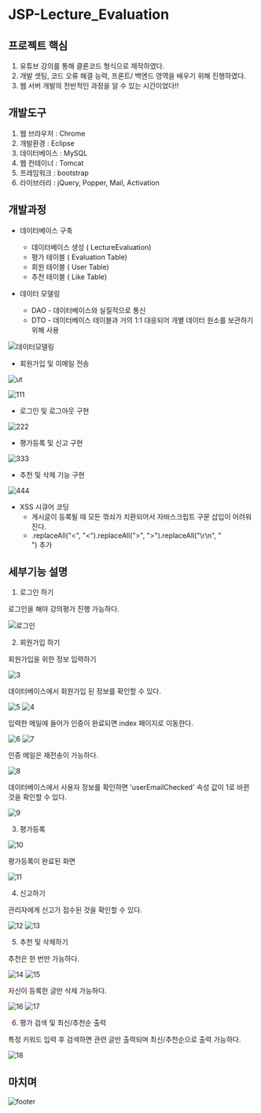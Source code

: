# JSP-Lecture_Evaluation
## 프로젝트 핵심
1. 유튜브 강의를 통해 클론코드 형식으로 제작하였다.
2. 개발 셋팅, 코드 오류 해결 능력, 프론트/ 백엔드 영역을 배우기 위해 진행하였다.
3. 웹 서버 개발의 전반적인 과정을 알 수 있는 시간이었다!!
## 개발도구
1. 웹 브라우저 : Chrome
2. 개발환경 : Eclipse
3. 데이터베이스 : MySQL
4. 웹 컨테이너 : Tomcat
5. 프레임워크 : bootstrap
6. 라이브러리 : jQuery, Popper, Mail, Activation

## 개발과정
* 데이터베이스 구축
  * 데이터베이스 생성 ( LectureEvaluation)
  * 평가 테이블 ( Evaluation Table)
  * 회원 테이블 ( User Table)
  * 추천 테이블 ( Like Table)

* 데이터 모델링
   
   * DAO - 데이터베이스와 실질적으로 통신
   * DTO - 데이터베이스 테이블과 거의 1:1 대응되어 개별 데이터 원소를 보관하기 위해 사용
   

![데이터모델링](https://user-images.githubusercontent.com/77962884/108624692-c9ce1580-7489-11eb-9ce4-ef1662161a29.PNG)
  
* 회원가입 및 이메일 전송

![ut](https://user-images.githubusercontent.com/77962884/108625197-ea4b9f00-748c-11eb-9941-3157d625a9f9.PNG)

![111](https://user-images.githubusercontent.com/77962884/108625474-7f02cc80-748e-11eb-866d-01aa859e61c4.PNG)

* 로그인 및 로그아웃 구현

![222](https://user-images.githubusercontent.com/77962884/108630733-a1561380-74a9-11eb-815b-20c18e99e446.PNG)

* 평가등록 및 신고 구현

![333](https://user-images.githubusercontent.com/77962884/108630860-643e5100-74aa-11eb-8d09-e166d55070ab.PNG)

* 추천 및 삭제 기능 구현

![444](https://user-images.githubusercontent.com/77962884/108630994-15dd8200-74ab-11eb-8c2a-f74cff22c588.PNG)

* XSS 시큐어 코딩
  * 게시글이 등록될 때 모든 꺾쇠가 치환되어서 자바스크립트 구문 삽입이 어려워진다.
  * .replaceAll("<", "&lt;").replaceAll(">", "&gt;").replaceAll("\r\n", "<br>") 추가
  
## 세부기능 설명

1. 로그인 하기

로그인을 해야 강의평가 진행 가능하다.

![로그인](https://user-images.githubusercontent.com/77962884/108631127-dbc0b000-74ab-11eb-9ad1-228e21cf3fa6.PNG)

2. 회원가입 하기

회원가입을 위한 정보 입력하기

![3](https://user-images.githubusercontent.com/77962884/108631163-ec712600-74ab-11eb-9ea2-ad63bc62090d.PNG)

데이터베이스에서 회원가입 된 정보를 확인할 수 있다.

![5](https://user-images.githubusercontent.com/77962884/108631167-ed09bc80-74ab-11eb-9f9d-a07887e89150.PNG)
![4](https://user-images.githubusercontent.com/77962884/108631165-ec712600-74ab-11eb-9150-532d359f6ec6.PNG)

입력한 메일에 들어가 인증이 완료되면 index 페이지로 이동한다.

![6](https://user-images.githubusercontent.com/77962884/108631169-ed09bc80-74ab-11eb-8f68-22c1dda4662b.PNG)
![7](https://user-images.githubusercontent.com/77962884/108631172-eda25300-74ab-11eb-8fa8-e6e6fc087138.PNG)

인증 메일은 재전송이 가능하다.

![8](https://user-images.githubusercontent.com/77962884/108631174-eda25300-74ab-11eb-88bf-7198c8f8c1fa.PNG)

데이터베이스에서 사용자 정보를 확인하면 'userEmailChecked' 속성 값이 1로 바뀐 것을 확인할 수 있다.

![9](https://user-images.githubusercontent.com/77962884/108631176-ee3ae980-74ab-11eb-8cd0-db8ce0138c86.PNG)

3. 평가등록

![10](https://user-images.githubusercontent.com/77962884/108631178-ee3ae980-74ab-11eb-969a-465710e7b367.PNG)

평가등록이 완료된 화면
 
![11](https://user-images.githubusercontent.com/77962884/108631140-e8450880-74ab-11eb-8c9e-51d087a1ff9c.PNG)

4. 신고하기

관리자에게 신고가 접수된 것을 확인할 수 있다.

![12](https://user-images.githubusercontent.com/77962884/108631144-e9763580-74ab-11eb-8f89-df1bfdd4d225.PNG)
![13](https://user-images.githubusercontent.com/77962884/108631147-e9763580-74ab-11eb-80eb-446a9b8c1190.PNG)

5. 추천 및 삭제하기

추천은 한 번만 가능하다.

![14](https://user-images.githubusercontent.com/77962884/108631149-ea0ecc00-74ab-11eb-8dcd-bfde67957ebc.PNG)
![15](https://user-images.githubusercontent.com/77962884/108631152-eaa76280-74ab-11eb-9f33-f7864af1b849.PNG)

자신이 등록한 글만 삭제 가능하다.

![16](https://user-images.githubusercontent.com/77962884/108631154-eaa76280-74ab-11eb-83ee-053cf525b61d.PNG)
![17](https://user-images.githubusercontent.com/77962884/108631156-eb3ff900-74ab-11eb-965b-5b39a55077e8.PNG)

6. 평가 검색 및 최신/추천순 출력

특정 키워드 입력 후 검색하면 관련 글만 출력되며 최신/추천순으로 출력 가능하다.

![18](https://user-images.githubusercontent.com/77962884/108631157-eb3ff900-74ab-11eb-80bf-9be37bce00a1.png)

## 마치며

![footer](https://user-images.githubusercontent.com/77962884/108631889-8be3e800-74af-11eb-921f-a9846e75a8b6.PNG)






